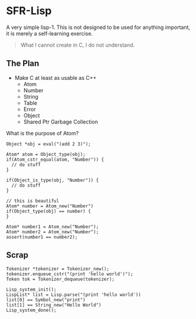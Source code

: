 # SFR-Lisp

A very simple lisp-1. This is not designed to be
used for anything important, it is merely a self-learning exercise.

> What I cannot create in C, I do not understand.

## The Plan

- Make C at least as usable as C++
  - Atom
  - Number
  - String
  - Table
  - Error
  - Object
  - Shared Ptr Garbage Collection


What is the purpose of Atom?

```
Object *obj = eval("(add 2 3)");

Atom* atom = Object_type(obj);
if(Atom_cstr_equal(atom, "Number")) {
  // do stuff
}

if(Object_is_type(obj, "Number")) {
  // do stuff
}

// this is beautiful
Atom* number = Atom_new("Number")
if(Object_type(obj) == number) {
}

Atom* number1 = Atom_new("Number");
Atom* number2 = Atom_new("Number");
assert(number1 == number2);
```

## Scrap

```
Tokenizer *tokenizer = Tokenizer_new();
tokenizer.enqueue_cstr("(print 'hello world')");
Token tok = Tokenizer_dequeue(tokenizer);
```

```
Lisp_system_init();
LispList* list = Lisp.parse("(print 'hello world'))
list[0] == Symbol_new("print")
list[1] == String_new("Hello World") 
Lisp_system_done();
```
